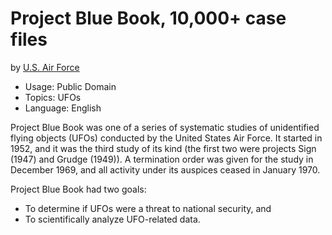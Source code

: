 # Project Blue Book, 10,000+ case files

by [U.S. Air Force](https://archive.org/details/bluebook)

- Usage: Public Domain 
- Topics: UFOs
- Language: English

Project Blue Book was one of a series of systematic studies of unidentified flying objects (UFOs) conducted by the United States Air Force. It started in 1952, and it was the third study of its kind (the first two were projects Sign (1947) and Grudge (1949)). A termination order was given for the study in December 1969, and all activity under its auspices ceased in January 1970.

Project Blue Book had two goals:

- To determine if UFOs were a threat to national security, and
- To scientifically analyze UFO-related data.
